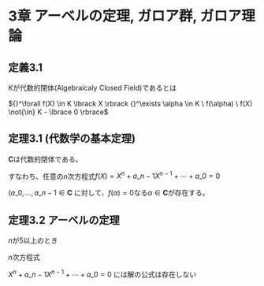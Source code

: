 # 3章 アーベルの定理, ガロア群, ガロア理論

## 定義3.1

$K$が代数的閉体(Algebraicaly Closed Field)であるとは

${}^\forall f(X) \in K \lbrack X \rbrack {}^\exists \alpha \in K \ f(\alpha) \ f(X) \not{\in} K - \lbrace 0 \rbrace$

## 定理3.1 (代数学の基本定理)

$\boldsymbol{C}$は代数的閉体である。

すなわち、任意の$n$次方程式$f(X) = X^n + a\_{n-1} X^{n-1} + \cdots + a\_0 = 0$

$(a\_0, \dots , a\_{n-1} \in \boldsymbol{C}$ に対して、$f(\alpha) = 0$なる$\alpha \in \boldsymbol{C}$が存在する。

## 定理3.2 アーベルの定理

$n$が$5$以上のとき

$n$次方程式

$X^n + a\_{n-1} X^{n-1} + \cdots + a\_0 = 0$ には解の公式は存在しない

